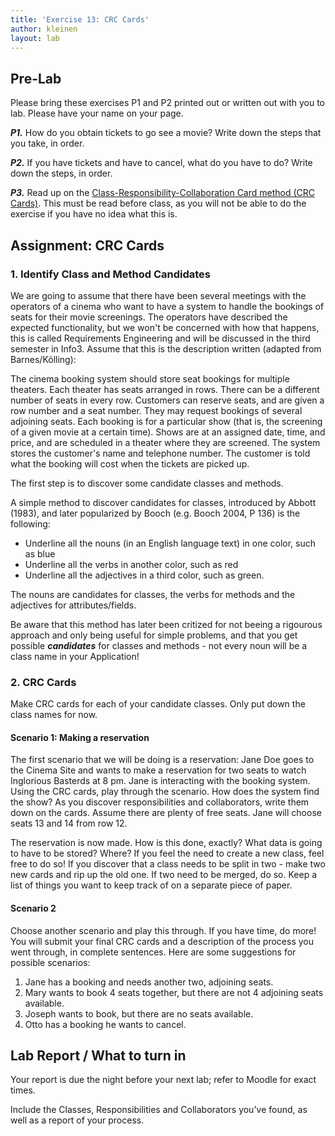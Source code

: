```yaml
---
title: 'Exercise 13: CRC Cards'
author: kleinen
layout: lab
---
```

## Pre-Lab

Please bring these exercises P1 and P2 printed out or written out with you to lab.
Please have your name on your page.

***P1.*** How do you obtain tickets to go see a movie? Write down the steps that you take, in order.

***P2.*** If you have tickets and have to cancel, what do you have to do? Write down the steps, in order.

***P3.*** Read up on the
[Class-Responsibility-Collaboration Card method (CRC Cards)](https://c2.com/doc/oopsla89/paper.html).
This must be read before class, as you will not be able to do the exercise if you have no idea what this is.


## Assignment: CRC Cards

### 1. Identify Class and Method Candidates

We are going to assume that there have been several meetings with the operators of a cinema who want to have a system to handle the bookings of seats for their movie screenings. The operators have described the expected functionality, but we won't be concerned with how that happens, this is called Requirements Engineering and will be discussed in the third semester in Info3. Assume that this is the description written (adapted from Barnes/Kölling):

The cinema booking system should store seat bookings for multiple theaters. Each theater has seats arranged in rows. There can be a different number of seats in every row. Customers can reserve seats, and are given a row number and a seat number. They may request bookings of several adjoining seats. Each booking is for a particular show (that is, the screening of a given movie at a certain time). Shows are at an assigned date, time, and price, and are scheduled in a theater where they are screened. The system stores the customer's name and telephone number. The customer is told what the booking will cost when the tickets are picked up.

The first step is to discover some candidate classes and methods.

A simple method to discover candidates for classes, introduced by Abbott (1983),
and later popularized by Booch (e.g. Booch 2004, P 136) is the following:

  * Underline all the nouns (in an English language text) in one color, such as blue
  * Underline all the verbs in another color, such as red
  * Underline all the adjectives in a third color, such as green.

The nouns are candidates for classes, the verbs for methods and the adjectives for attributes/fields.

Be aware that this method has later been critized for not beeing a rigourous approach and only being useful for simple problems, and that you get possible ***candidates*** for classes and methods - not every noun will be a class name in your Application!

### 2. CRC Cards

Make CRC cards for each of your candidate classes. Only put down the class names for now.

#### Scenario 1: Making a reservation
The first scenario that we will be doing is a reservation:
Jane Doe goes to the Cinema Site and wants to make a reservation for two seats to watch Inglorious Basterds at 8 pm.
Jane is interacting with the booking system. Using the CRC cards, play through the scenario. How does the system find the show? As you discover responsibilities and collaborators, write them down on the cards. Assume there are plenty of free seats. Jane will choose seats 13 and 14 from row 12.

The reservation is now made. How is this done, exactly? What data is going to have to be stored? Where? If you feel the need to create a new class, feel free to do so! If you discover that a class needs to be split in two - make two new cards and rip up the old one. If two need to be merged, do so. Keep a list of things you want to keep track of on a separate piece of paper.

#### Scenario 2

Choose another scenario and play this through. If you have time, do more! You will submit your final CRC cards and a description of the process you went through, in complete sentences. Here are some suggestions for possible scenarios:

1. Jane has a booking and needs another two, adjoining seats.
2. Mary wants to book 4 seats together, but there are not 4 adjoining seats available.
3. Joseph wants to book, but there are no seats available.
4. Otto has a booking he wants to cancel.

## Lab Report / What to turn in

Your report is due the night before your next lab; refer to Moodle for
exact times.

Include the Classes, Responsibilities and Collaborators you've found, as well as a report of your process.
